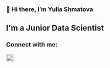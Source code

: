 ### 👋 Hi there, I’m Yulia Shmatova

## I'm a Junior Data Scientist
### Connect with me:
[<img align="left" alt="YshdL | LinkedIn" width="22px" src="https://cdn.jsdelivr.net/npm/simple-icons@v3/icons/linkedin.svg" />][linkedin]




[linkedin]: https://www.linkedin.com/in/yulia-shmatova/

